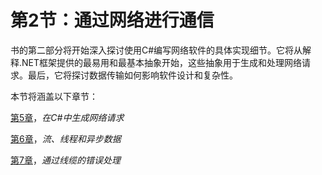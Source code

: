 # 第2节：通过网络进行通信

书的第二部分将开始深入探讨使用C#编写网络软件的具体实现细节。它将从解释.NET框架提供的最易用和最基本抽象开始，这些抽象用于生成和处理网络请求。最后，它将探讨数据传输如何影响软件设计和复杂性。

本节将涵盖以下章节：

[第5章](b2bbfe0e-f0de-49ca-a3c8-b8ced18e42bf.xhtml)，*在C#中生成网络请求*

[第6章](b5d28c0a-6e7c-4547-855d-e6c6d1842bd6.xhtml)，*流、线程和异步数据*

[第7章](1fad1dae-b453-4f01-849e-fb212ff8dc4e.xhtml)，*通过线缆的错误处理*
